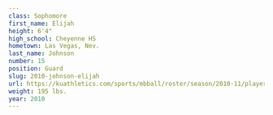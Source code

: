 ```yaml
---
class: Sophomore
first_name: Elijah
height: 6'4"
high_school: Cheyenne HS
hometown: Las Vegas, Nev.
last_name: Johnson
number: 15
position: Guard
slug: 2010-johnson-elijah
url: https://kuathletics.com/sports/mbball/roster/season/2010-11/player/elijah-johnson/
weight: 195 lbs.
year: 2010
---
```

